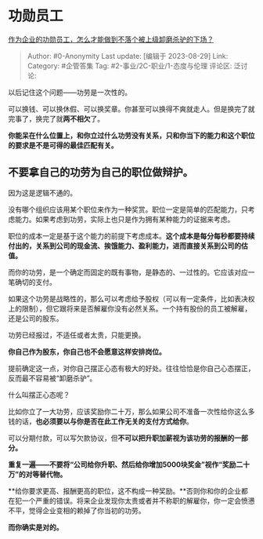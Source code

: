 # 功勋员工
[作为企业的功勋员工，怎么才能做到不落个被上级卸磨杀驴的下场？](https://www.zhihu.com/question/529536594/answer/2472827083)

> Author: #0-Anonymity
> Last update: [编辑于 2023-08-29]
> Link:
> Category: #企管答集
> Tag: #2-事业/2C-职业/1-态度与伦理
> 评论区:
> 泛讨论:

以后记住这个问题——功劳是一次性的。

可以换钱、可以换休假、可以换奖章。你甚至可以换得不爽就走人。但是换完了就完事了，换完了就**两不相欠**了。

**你能呆在什么位置上，和你立过什么功劳没有关系，只和你当下的能力和这个职位的要求是不是可得的最佳匹配有关。**

## 不要拿自己的功劳为自己的职位做辩护。 ##

因为这是逻辑不通的。

没有哪个组织应该用某个职位来作为一种奖赏。职位一定是简单的匹配能力，只考虑能力。如果考虑到功劳，实际上也只是作为拥有某种能力的证据来考虑。

职位的成本一定是基于这个能力的前提下考虑成本。**这个成本是每分每秒都要持续付出的，关系到公司的现金流、挨饿能力、盈利能力，进而直接关系到公司的估值。**

而你的功劳，是一个确定而固定的既有事物，是静态的、一过性的。它应该对应一笔确切的支付。

如果这个功劳是战略性的，那么可以考虑给予股权（可以有一定条件，比如表决权上的限制），但它跟将来是否解雇你没有必然关系。一个持有股份的员工被解雇，还是公司的股东。

功劳已经报过，不适任或者太贵，只能更换。

**你自己作为股东，你自己也不会愿意这样安排岗位。**

提前确定这一点，对你自己摆正心态有极大的好处。往往恰恰是你自己心态摆正，反而最不容易被“卸磨杀驴”。

什么叫摆正心态呢？

比如你立了一大功劳，应该奖励你二十万，那么如果公司不准备一次性给你这么多钱的话，**也必须要以与你是否在此工作无关的支付方式给你**。

可以分期付款，可以写欠款协议，但**不可以把升职加薪视为该功劳的报酬的一部分。**

**重复一遍——不要将“公司给你升职、然后给你增加5000块奖金”视作“奖励二十万”的对等替代物。**

**给你要求更高、报酬更高的职位，这不构成一种奖励。**否则你和你的企业都在犯一个严重的错误。将来企业发现你太贵或者并不称职的解雇你，你一定会愤懑不平，觉得企业变相的赖掉了你当初的功劳。

**而你确实是对的。**